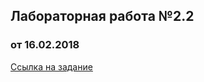 ## Лабораторная работа №2.2
### от 16.02.2018

[Ссылка на задание](https://github.com/GossJS/js_starters1/tree/16022015)
